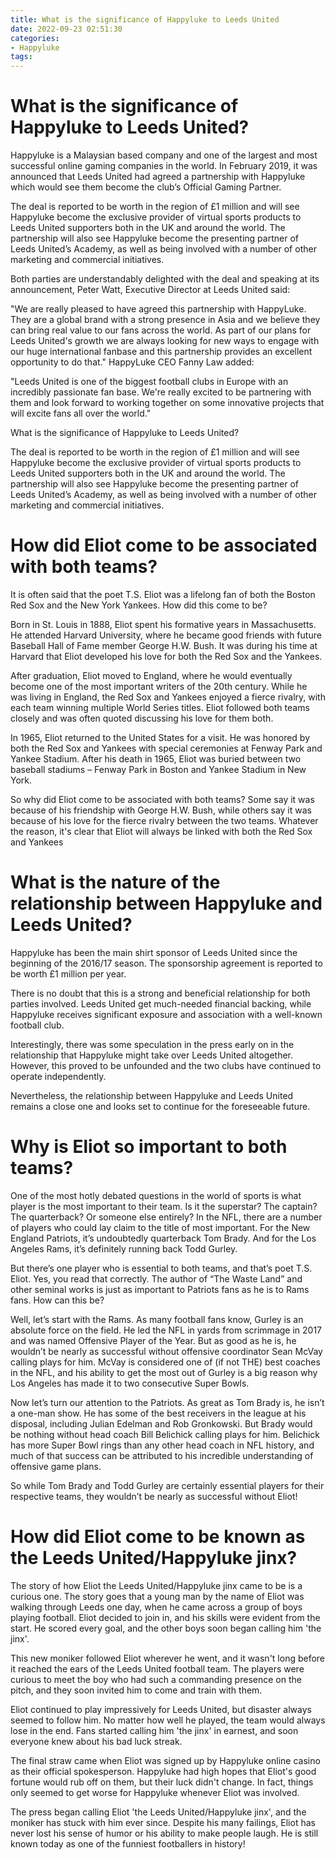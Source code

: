 ```yaml
---
title: What is the significance of Happyluke to Leeds United 
date: 2022-09-23 02:51:30
categories:
- Happyluke
tags:
---
```



#  What is the significance of Happyluke to Leeds United? 
Happyluke is a Malaysian based company and one of the largest and most successful online gaming companies in the world. In February 2019, it was announced that Leeds United had agreed a partnership with Happyluke which would see them become the club’s Official Gaming Partner.

The deal is reported to be worth in the region of £1 million and will see Happyluke become the exclusive provider of virtual sports products to Leeds United supporters both in the UK and around the world. The partnership will also see Happyluke become the presenting partner of Leeds United’s Academy, as well as being involved with a number of other marketing and commercial initiatives.

Both parties are understandably delighted with the deal and speaking at its announcement, Peter Watt, Executive Director at Leeds United said: 

"We are really pleased to have agreed this partnership with HappyLuke. They are a global brand with a strong presence in Asia and we believe they can bring real value to our fans across the world. As part of our plans for Leeds United's growth we are always looking for new ways to engage with our huge international fanbase and this partnership provides an excellent opportunity to do that."
HappyLuke CEO Fanny Law added: 

"Leeds United is one of the biggest football clubs in Europe with an incredibly passionate fan base. We're really excited to be partnering with them and look forward to working together on some innovative projects that will excite fans all over the world." 

What is the significance of Happyluke to Leeds United?

The deal is reported to be worth in the region of £1 million and will see Happyluke become the exclusive provider of virtual sports products to Leeds United supporters both in the UK and around the world. The partnership will also see Happyluke become the presenting partner of Leeds United’s Academy, as well as being involved with a number of other marketing and commercial initiatives.

#  How did Eliot come to be associated with both teams? 

It is often said that the poet T.S. Eliot was a lifelong fan of both the Boston Red Sox and the New York Yankees. How did this come to be?

Born in St. Louis in 1888, Eliot spent his formative years in Massachusetts. He attended Harvard University, where he became good friends with future Baseball Hall of Fame member George H.W. Bush. It was during his time at Harvard that Eliot developed his love for both the Red Sox and the Yankees.

After graduation, Eliot moved to England, where he would eventually become one of the most important writers of the 20th century. While he was living in England, the Red Sox and Yankees enjoyed a fierce rivalry, with each team winning multiple World Series titles. Eliot followed both teams closely and was often quoted discussing his love for them both.

In 1965, Eliot returned to the United States for a visit. He was honored by both the Red Sox and Yankees with special ceremonies at Fenway Park and Yankee Stadium. After his death in 1965, Eliot was buried between two baseball stadiums – Fenway Park in Boston and Yankee Stadium in New York.

So why did Eliot come to be associated with both teams? Some say it was because of his friendship with George H.W. Bush, while others say it was because of his love for the fierce rivalry between the two teams. Whatever the reason, it's clear that Eliot will always be linked with both the Red Sox and Yankees

#  What is the nature of the relationship between Happyluke and Leeds United? 

Happyluke has been the main shirt sponsor of Leeds United since the beginning of the 2016/17 season. The sponsorship agreement is reported to be worth £1 million per year.

There is no doubt that this is a strong and beneficial relationship for both parties involved. Leeds United get much-needed financial backing, while Happyluke receives significant exposure and association with a well-known football club.

Interestingly, there was some speculation in the press early on in the relationship that Happyluke might take over Leeds United altogether. However, this proved to be unfounded and the two clubs have continued to operate independently.

Nevertheless, the relationship between Happyluke and Leeds United remains a close one and looks set to continue for the foreseeable future.

#  Why is Eliot so important to both teams? 

One of the most hotly debated questions in the world of sports is what player is the most important to their team. Is it the superstar? The captain? The quarterback? Or someone else entirely? In the NFL, there are a number of players who could lay claim to the title of most important. For the New England Patriots, it’s undoubtedly quarterback Tom Brady. And for the Los Angeles Rams, it’s definitely running back Todd Gurley.

But there’s one player who is essential to both teams, and that’s poet T.S. Eliot. Yes, you read that correctly. The author of “The Waste Land” and other seminal works is just as important to Patriots fans as he is to Rams fans. How can this be?

Well, let’s start with the Rams. As many football fans know, Gurley is an absolute force on the field. He led the NFL in yards from scrimmage in 2017 and was named Offensive Player of the Year. But as good as he is, he wouldn’t be nearly as successful without offensive coordinator Sean McVay calling plays for him. McVay is considered one of (if not THE) best coaches in the NFL, and his ability to get the most out of Gurley is a big reason why Los Angeles has made it to two consecutive Super Bowls.

Now let’s turn our attention to the Patriots. As great as Tom Brady is, he isn’t a one-man show. He has some of the best receivers in the league at his disposal, including Julian Edelman and Rob Gronkowski. But Brady would be nothing without head coach Bill Belichick calling plays for him. Belichick has more Super Bowl rings than any other head coach in NFL history, and much of that success can be attributed to his incredible understanding of offensive game plans.

So while Tom Brady and Todd Gurley are certainly essential players for their respective teams, they wouldn’t be nearly as successful without Eliot!

#  How did Eliot come to be known as the Leeds United/Happyluke jinx?

The story of how Eliot the Leeds United/Happyluke jinx came to be is a curious one. The story goes that a young man by the name of Eliot was walking through Leeds one day, when he came across a group of boys playing football. Eliot decided to join in, and his skills were evident from the start. He scored every goal, and the other boys soon began calling him 'the jinx'.

This new moniker followed Eliot wherever he went, and it wasn't long before it reached the ears of the Leeds United football team. The players were curious to meet the boy who had such a commanding presence on the pitch, and they soon invited him to come and train with them.

Eliot continued to play impressively for Leeds United, but disaster always seemed to follow him. No matter how well he played, the team would always lose in the end. Fans started calling him 'the jinx' in earnest, and soon everyone knew about his bad luck streak.

The final straw came when Eliot was signed up by Happyluke online casino as their official spokesperson. Happyluke had high hopes that Eliot's good fortune would rub off on them, but their luck didn't change. In fact, things only seemed to get worse for Happyluke whenever Eliot was involved.

The press began calling Eliot 'the Leeds United/Happyluke jinx', and the moniker has stuck with him ever since. Despite his many failings, Eliot has never lost his sense of humor or his ability to make people laugh. He is still known today as one of the funniest footballers in history!